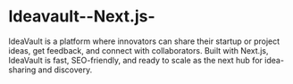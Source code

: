 # Ideavault--Next.js-
IdeaVault is a platform where innovators can share their startup or project ideas, get feedback, and connect with collaborators. Built with Next.js, IdeaVault is fast, SEO-friendly, and ready to scale as the next hub for idea-sharing and discovery.
